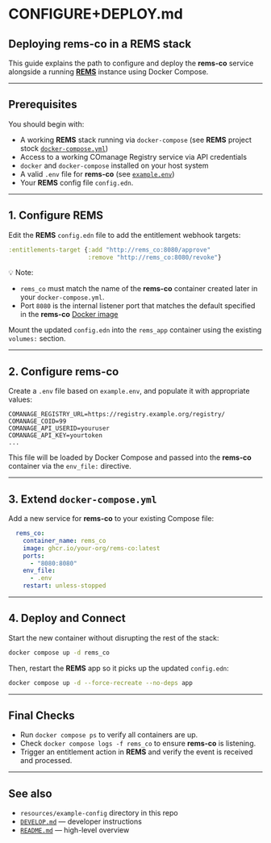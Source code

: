 # CONFIGURE+DEPLOY.md

## Deploying **rems-co** in a **REMS** stack

This guide explains the path to configure and deploy the **rems-co** service alongside
a running [**REMS**](https://github.com/CSCfi/rems) instance using Docker Compose. 

---

## Prerequisites


You should begin with:

- A working **REMS** stack running via `docker-compose` (see **REMS** project stock [`docker-compose.yml`](https://github.com/CSCfi/rems/blob/master/docker-compose.yml))
- Access to a working COmanage Registry service via API credentials
- `docker` and `docker-compose` installed on your host system
- A valid `.env` file for **rems-co** (see [`example.env`](../resources/example-config/example.env))
- Your **REMS** config file `config.edn`.

---

## 1. Configure **REMS**

Edit the **REMS** `config.edn` file to add the entitlement webhook targets:

```clojure
:entitlements-target {:add "http://rems_co:8080/approve"
                      :remove "http://rems_co:8080/revoke"}
```

💡 Note:
- `rems_co` must match the name of the **rems-co** container created later in your `docker-compose.yml`.
- Port `8080` is the internal listener port that matches the default specified in the **rems-co** [Docker image](../Dockerfile)

Mount the updated `config.edn` into the `rems_app` container using the existing `volumes:` section.

---

## 2. Configure **rems-co**

Create a `.env` file based on `example.env`, and populate it with appropriate values:

```env
COMANAGE_REGISTRY_URL=https://registry.example.org/registry/
COMANAGE_COID=99
COMANAGE_API_USERID=youruser
COMANAGE_API_KEY=yourtoken
...
```

This file will be loaded by Docker Compose and passed into the **rems-co** container via the `env_file:` directive.

---

## 3. Extend `docker-compose.yml`

Add a new service for **rems-co** to your existing Compose file:

```yaml
  rems_co:
    container_name: rems_co
    image: ghcr.io/your-org/rems-co:latest
    ports:
      - "8080:8080"
    env_file:
      - .env
    restart: unless-stopped
```

---

## 4. Deploy and Connect

Start the new container without disrupting the rest of the stack:

```bash
docker compose up -d rems_co
```

Then, restart the **REMS** app so it picks up the updated `config.edn`:

```bash
docker compose up -d --force-recreate --no-deps app
```

---

## Final Checks

- Run `docker compose ps` to verify all containers are up.
- Check `docker compose logs -f rems_co` to ensure **rems-co** is listening.
- Trigger an entitlement action in **REMS** and verify the event is received and processed.

---

## See also

- `resources/example-config` directory in this repo
- [`DEVELOP.md`](./DEVELOP.md) — developer instructions
- [`README.md`](./README.md) — high-level overview
